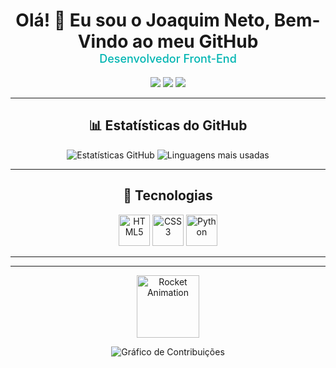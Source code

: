 <h1 align="center">
  Olá! 👋 Eu sou o Joaquim Neto, Bem-Vindo ao meu GitHub
  <br/>
  <span style="font-size: 18px; color: #00B5B2; font-weight: 500;">Desenvolvedor Front-End</span>
</h1>

<p align="center">
  <img src="https://img.shields.io/badge/HTML5-E34F26?style=for-the-badge&logo=html5&logoColor=white"/>
  <img src="https://img.shields.io/badge/CSS3-1572B6?style=for-the-badge&logo=css3&logoColor=white"/>
  <img src="https://img.shields.io/badge/Python-3776AB?style=for-the-badge&logo=python&logoColor=white"/>
</p>

<hr>

<h2 align="center">📊 Estatísticas do GitHub</h2>
<p align="center">
  <img src="https://github-readme-stats.vercel.app/api?username=JoaquimNeto17&show_icons=true&theme=radical&hide_title=true" alt="Estatísticas GitHub"/>
  <img src="https://github-readme-stats.vercel.app/api/top-langs/?username=JoaquimNeto17&layout=compact&langs_count=10&theme=radical&hide_title=true" alt="Linguagens mais usadas"/>
</p>

<hr>

<h2 align="center">🚀 Tecnologias</h2>
<p align="center">
  <img src="https://cdn.jsdelivr.net/gh/devicons/devicon/icons/html5/html5-original.svg" width="50" alt="HTML5"/>
  <img src="https://cdn.jsdelivr.net/gh/devicons/devicon/icons/css3/css3-original.svg" width="50" alt="CSS3"/>
  <img src="https://cdn.jsdelivr.net/gh/devicons/devicon/icons/python/python-original.svg" width="50" alt="Python"/>
</p>

<hr>


</p>

<hr>

<p align="center">
  <img src="https://media.giphy.com/media/3oEjI6SIIHBdRxXI40/giphy.gif" width="100" alt="Rocket Animation" />
</p>

<p align="center">
  <img src="https://github-readme-activity-graph.cyclic.app/graph?username=JoaquimNeto17&theme=react-dark&bg_color=0d1117&hide_border=true" alt="Gráfico de Contribuições"/>
</p>
